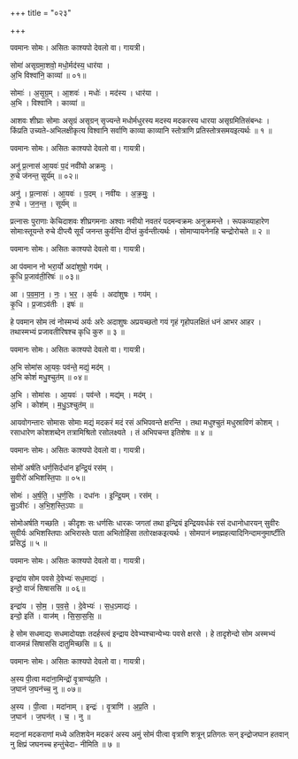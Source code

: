 +++
title = "०२३"

+++


पवमानः सोमः। असितः काश्यपो देवलो वा। गायत्री।

सोमा॑ असृग्रमा॒शवो॒ मधो॒र्मद॑स्य॒ धार॑या ।  
अ॒भि विश्वा॑नि॒ काव्या॑ ॥ ०१॥

सोमाः॑ । अ॒सृ॒ग्र॒म् । आ॒शवः॑ । मधोः॑ । मद॑स्य । धार॑या ।  
अ॒भि । विश्वा॑नि । काव्या॑ ॥

आशवः शीघ्राः सोमाः असृग्रं असृग्रन् सृज्यन्ते मधोर्मधुरस्य मदस्य मदकरस्य धारया असृग्रमितिसंबन्धः । किंप्रति उच्यते-अभिलक्षीकृत्य विश्वानि सर्वाणि काव्या काव्यानि स्तोत्राणि प्रतिस्तोत्रसमयइत्यर्थः ॥ १ ॥

पवमानः सोमः। असितः काश्यपो देवलो वा। गायत्री।

अनु॑ प्र॒त्नास॑ आ॒यवः॑ प॒दं नवी॑यो अक्रमुः ।  
रु॒चे ज॑नन्त॒ सूर्य॑म् ॥ ०२॥

अनु॑ । प्र॒त्नासः॑ । आ॒यवः॑ । प॒दम् । नवी॑यः । अ॒क्र॒मुः॒ ।  
रु॒चे । ज॒न॒न्त॒ । सूर्य॑म् ॥

प्रत्नासः पुराणाः केचिदाशवः शीघ्रगमनाः अश्वाः नवीयो नवतरं पदमन्वक्रमः अनुक्रमन्ते । रूपकव्याहारेण सोमाःस्तूयन्ते रुचे दीप्त्यै सूर्यं जनन्त कुर्वन्ति दीप्तं कुर्वन्तीत्यर्थः । सोमाप्यायनेनहि चन्द्रोरोचते ॥ २ ॥

पवमानः सोमः। असितः काश्यपो देवलो वा। गायत्री।

आ प॑वमान नो भरा॒र्यो अदा॑शुषो॒ गय॑म् ।  
कृ॒धि प्र॒जाव॑ती॒रिषः॑ ॥ ०३॥

आ । प॒व॒मा॒न॒ । नः॒ । भ॒र॒ । अ॒र्यः । अदा॑शुषः । गय॑म् ।  
कृ॒धि । प्र॒जाऽव॑तीः । इषः॑ ॥

हे पवमान सोम त्वं नोस्मभ्यं अर्यः अरेः अदाशुषः अप्रयच्छतो गयं गृहं गृहोपलक्षितं धनं आभर आहर । तथास्मभ्यं प्रजावतीरिषश्च कृधि कुरु ॥ ३ ॥

पवमानः सोमः। असितः काश्यपो देवलो वा। गायत्री।

अ॒भि सोमा॑स आ॒यवः॒ पव॑न्ते॒ मद्यं॒ मद॑म् ।  
अ॒भि कोशं॑ मधु॒श्चुत॑म् ॥ ०४॥

अ॒भि । सोमा॑सः । आ॒यवः॑ । पव॑न्ते । मद्य॑म् । मद॑म् ।  
अ॒भि । कोश॑म् । म॒धु॒ऽश्चुत॑म् ॥

आयवोगन्तारः सोमासः सोमाः मद्यं मदकरं मदं रसं अभिपवन्ते क्षरन्ति । तथा मधुश्चुतं मधुस्राविणं कोशम् । रसाधारेण कोशशब्देन तत्रामिश्रितो रसोलक्ष्यते । तं अभिपचन्त इतिशेषः ॥ ४ ॥

पवमानः सोमः। असितः काश्यपो देवलो वा। गायत्री।

सोमो॑ अर्षति धर्ण॒सिर्दधा॑न इन्द्रि॒यं रस॑म् ।  
सु॒वीरो॑ अभिशस्ति॒पाः ॥ ०५॥

सोमः॑ । अ॒र्ष॒ति॒ । ध॒र्ण॒सिः । दधा॑नः । इ॒न्द्रि॒यम् । रस॑म् ।  
सु॒ऽवीरः॑ । अ॒भि॒श॒स्ति॒ऽपाः ॥

सोमोअर्षति गच्छति । कीदृशः सः धर्णसिः धारकः जगतां तथा इन्द्रियं इन्द्रियवर्धकं रसं दधानोधारयन् सुवीरः सुवीर्यः अभिशस्तिपाः अभिरास्तेः पाता अभितोहिंसा ततोरक्षकइत्यर्थः । सोमपानं ब्नह्महत्यादिनिन्दामनुमार्ष्टीति प्रसिद्धं ॥ ५ ॥

पवमानः सोमः। असितः काश्यपो देवलो वा। गायत्री।

इन्द्रा॑य सोम पवसे दे॒वेभ्यः॑ सध॒माद्यः॑ ।  
इन्दो॒ वाजं॑ सिषाससि ॥ ०६॥

इन्द्रा॑य । सो॒म॒ । प॒व॒से॒ । दे॒वेभ्यः॑ । स॒ध॒ऽमाद्यः॑ ।  
इन्दो॒ इति॑ । वाज॑म् । सि॒सा॒स॒सि॒ ॥

हे सोम सधमाद्यः सधमादोयज्ञः तदर्हस्त्वं इन्द्राय देवेभ्यश्चान्येभ्यः पवसे क्षरसे । हे तादृशेन्दो सोम अस्मभ्यं वाजमन्नं सिषाससि दातुमिच्छसि ॥ ६ ॥

पवमानः सोमः। असितः काश्यपो देवलो वा। गायत्री।

अ॒स्य पी॒त्वा मदा॑ना॒मिन्द्रो॑ वृ॒त्राण्य॑प्र॒ति ।  
ज॒घान॑ ज॒घन॑च्च॒ नु ॥ ०७॥

अ॒स्य । पी॒त्वा । मदा॑नाम् । इन्द्रः॑ । वृ॒त्राणि॑ । अ॒प्र॒ति ।  
ज॒घान॑ । ज॒घन॑त् । च॒ । नु ॥

मदानां मदकराणां मध्ये अतिशयेन मदकरं अस्य अमुं सोमं पीत्वा वृत्राणि शत्रून् प्रतिगतः सन् इन्द्रोजघान हतवान् नु क्षिप्रं जघनच्च हन्तुंचेदा- नीमिति ॥ ७ ॥